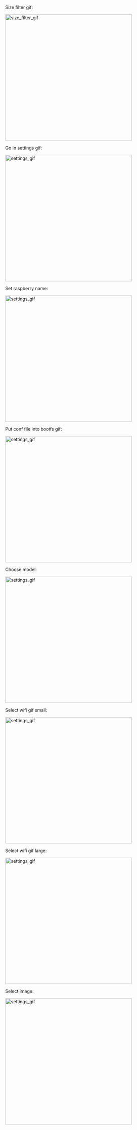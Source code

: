 Size filter gif:

<img src="https://github.com/user-attachments/assets/ee419069-2993-48fd-b09c-ac4825420387" alt="size_filter_gif" width="400"/>



Go in settings gif:

<img src="https://github.com/user-attachments/assets/62ad1ba0-e67c-4f6a-a06a-f17bbac030d5" alt="settings_gif" width="400"/>


Set raspberry name:

<img src="https://github.com/user-attachments/assets/bdfda668-00ea-4db3-ba45-9aa5c96f97d0" alt="settings_gif" width="400"/>



Put conf file into bootfs gif:

<img src="https://github.com/user-attachments/assets/3df45b93-10d7-45e7-b03f-0fabaf31973c" alt="settings_gif" width="400"/>

Choose model:

<img src="https://github.com/user-attachments/assets/b3df41f9-1d5f-493f-b90f-4c127603304f" alt="settings_gif" width="400"/>


Select wifi gif small:

<img src="https://github.com/user-attachments/assets/e0ec401a-484e-4893-8074-80e9684a8899" alt="settings_gif" width="400"/>

Select wifi gif large:

<img src="https://github.com/user-attachments/assets/d04f120c-5bb1-4dac-b983-56026a5165a7" alt="settings_gif" width="400"/>

Select image:

<img src="https://github.com/user-attachments/assets/705d122a-f195-4ab6-bb0f-dfa3a01f4886" alt="settings_gif" width="400"/>



